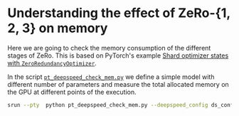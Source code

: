 # Understanding the effect of ZeRo-{1, 2, 3} on memory

Here we are going to check the memory consumption of the different stages of ZeRo.
This is based on PyTorch's example [Shard optimizer states with `ZeroRedundancyOptimizer`](https://pytorch.org/tutorials/recipes/zero_redundancy_optimizer.html).

In the script [`pt_deepspeed_check_mem.py`](pt_deepspeed_check_mem.py) we define a simple model with different number of parameters and measure the total allocated memory on the GPU at different points of the execution.

```bash
srun --pty  python pt_deepspeed_check_mem.py --deepspeed_config ds_config.json --data-dim 10000
```
